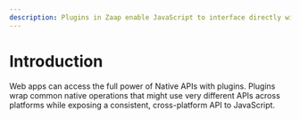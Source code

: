 ```yaml
---
description: Plugins in Zaap enable JavaScript to interface directly with Native APIs.
---
```


# Introduction

Web apps can access the full power of Native APIs with plugins. Plugins wrap common native operations that might use very different APIs across platforms while exposing a consistent, cross-platform API to JavaScript.

